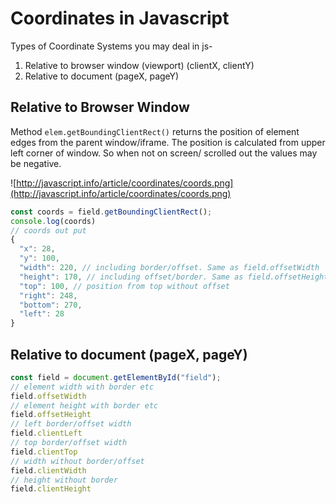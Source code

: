 # Coordinates in Javascript

Types of Coordinate Systems you may deal in js- 

 1. Relative to browser window (viewport) (clientX, clientY)
 2. Relative to document (pageX, pageY)

## Relative to Browser Window
Method `elem.getBoundingClientRect()` returns the position of element edges from the parent window/iframe. The position is calculated from upper left corner of window. So when not on screen/ scrolled out the values may be negative.

![http://javascript.info/article/coordinates/coords.png](http://javascript.info/article/coordinates/coords.png)
```javascript
const coords = field.getBoundingClientRect();
console.log(coords)
// coords out put
{
  "x": 28,
  "y": 100,
  "width": 220, // including border/offset. Same as field.offsetWidth
  "height": 170, // including offset/border. Same as field.offsetHeight
  "top": 100, // position from top without offset
  "right": 248,
  "bottom": 270,
  "left": 28
}
```
## Relative to document (pageX, pageY)

```javascript
const field = document.getElementById("field");
// element width with border etc
field.offsetWidth
// element height with border etc
field.offsetHeight
// left border/offset width
field.clientLeft
// top border/offset width
field.clientTop
// width without border/offset
field.clientWidth
// height without border
field.clientHeight
```


<!--stackedit_data:
eyJoaXN0b3J5IjpbMTQwMzI1ODE4LC0xNzQxNjgyMjEwLC00Nz
QyOTg5MDMsMjA2NjgzMzQ3MF19
-->